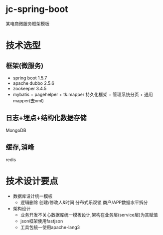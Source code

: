 # jc-spring-boot
  某电商微服务框架模板
  
# 技术选型
## 框架(微服务)
+ spring boot 1.5.7
+ apache dubbo 2.5.6
+ zookeeper 3.4.5
+ mybatis + pagehelper + tk.mapper 持久化框架 + 管理系统分页 + 通用mapper(去xml)
## 日志+埋点+结构化数据存储
 MongoDB
## 缓存,消峰
 redis

# 技术设计要点
+ 数据库设计统一模板
  - 逻辑删除 创建/修改人&时间 分布式乐观锁 商户/APP数据水平拆分
+ 架构设计
  - 业务开发不关心数据库统一模板设计,架构在业务层(service层)为其赋值
  - json框架使用fastjson
  - 工具包统一使用apache-lang3







